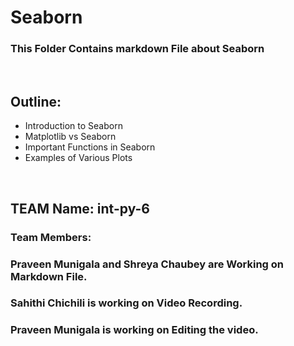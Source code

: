 # Seaborn

### This Folder Contains markdown File about Seaborn
<br>

## Outline:
- Introduction to Seaborn
- Matplotlib vs Seaborn
- Important Functions in Seaborn
- Examples of Various Plots

<br>

## TEAM Name: int-py-6
### Team Members:

### Praveen Munigala and Shreya Chaubey are Working on Markdown File.
### Sahithi Chichili is working on Video Recording.
### Praveen Munigala is working on Editing the video.
